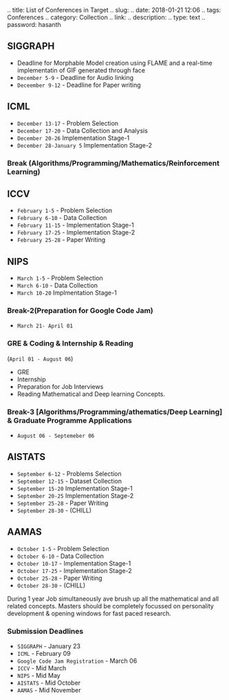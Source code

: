 
.. title: List of Conferences in Target
.. slug: 
.. date: 2018-01-21 12:06
.. tags: Conferences
.. category: Collection
.. link: 
.. description: 
.. type: text
.. password: hasanth


## SIGGRAPH

* Deadline for Morphable Model creation using FLAME and a real-time implementatin of GIF generated through face
* `December 5-9` - Deadline for Audio linking
* `Deceember 9-12` - Deadline for Paper writing

## ICML

* `December 13-17` - Problem Selection
* `December 17-20` - Data Collection and Analysis
* `December 20-26` Implementation Stage-1
* `December 28-January 5` Implementation Stage-2

### Break (Algorithms/Programming/Mathematics/Reinforcement Learning)

## ICCV

* `February 1-5` - Problem Selection
* `February 6-10` - Data Collection
* `February 11-15` - Implementation Stage-1
* `February 17-25` - Implementation Stage-2
* `February 25-28` - Paper Writing

## NIPS

* `March 1-5` - Problem Selection
* `March 6-10` - Data Collection
* `March 10-20` Implmentation Stage-1

### Break-2(Preparation for Google Code Jam)

* `March 21- April 01`

### GRE & Coding & Internship & Reading 
(`April 01 - August 06`)

* GRE
* Internship
* Preparation for Job Interviews
* Reading Mathematical and Deep learning Concepts.

### Break-3 [Algorithms/Programming/athematics/Deep Learning] & Graduate Programme Applications

* `August 06 - Septemeber 06`

## AISTATS

* `September 6-12` - Problems Selection
* `September 12-15` - Dataset Collection
* `September 15-20` Implementation Stage-1
* `September 20-25` Implementation Stage-2
* `September 25-28` - Paper Writing
* `September 28-30` - (CHILL)

## AAMAS

* `October 1-5` - Problem Selection
* `October 6-10` - Data Collection
* `October 10-17` - Implementation Stage-1
* `October 17-25` - Implementation Stage-2
* `October 25-28` - Paper Writing
* `October 28-30` - (CHILL)

During 1 year Job simultaneously ave brush up all the mathematical and all related concepts. Masters should be completely focussed on personality development & opening windows for fast paced research. 


### Submission Deadlines

* `SIGGRAPH` - January 23
* `ICML` - February 09
* `Google Code Jam Registration` - March 06
* `ICCV` - Mid March
* `NIPS` - Mid May
* `AISTATS` - Mid October
* `AAMAS` - Mid November
